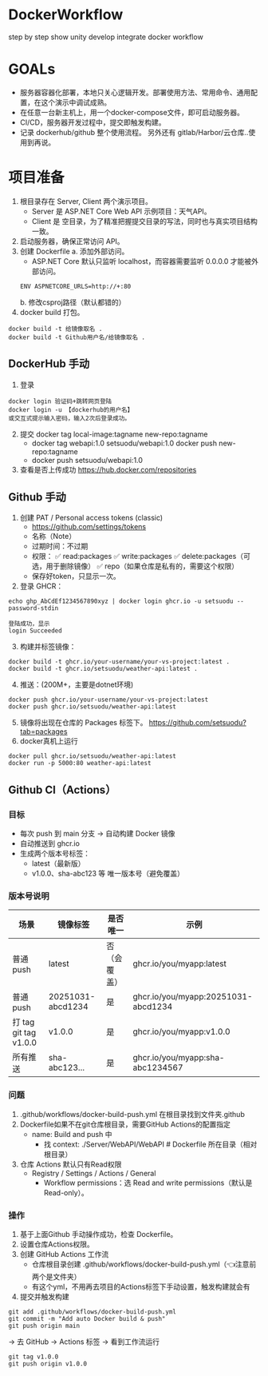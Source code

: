 # DockerWorkflow
step by step show unity develop integrate docker workflow

# GOALs

- 服务器容器化部署，本地只关心逻辑开发。部署使用方法、常用命令、通用配置，在这个演示中调试成熟。
- 在任意一台新主机上，用一个docker-compose文件，即可启动服务器。
- CI/CD，服务器开发过程中，提交即触发构建。
- 记录 dockerhub/github 整个使用流程。 另外还有 gitlab/Harbor/云仓库..使用到再说。

# 项目准备

1. 根目录存在 Server, Client 两个演示项目。
	- Server 是 ASP.NET Core Web API 示例项目：天气API。
	- Client 是 空目录，为了精准把握提交目录的写法，同时也与真实项目结构一致。
2. 启动服务器，确保正常访问 API。
3. 创建 Dockerfile
	a. 添加外部访问。
	- ASP.NET Core 默认只监听 localhost，而容器需要监听 0.0.0.0 才能被外部访问。
	```
	ENV ASPNETCORE_URLS=http://+:80
	```
	b. 修改csproj路径（默认都错的）
4. docker build 打包。
```
docker build -t 给镜像取名 .
docker build -t Github用户名/给镜像取名 .
```

## DockerHub 手动

1. 登录
```
docker login 验证码+跳转网页登陆
docker login -u 【dockerhub的用户名】
或交互式提示输入密码，输入2次后登录成功。
```
2. 提交
docker tag local-image:tagname new-repo:tagname
	- docker tag webapi:1.0 setsuodu/webapi:1.0
docker push new-repo:tagname
	- docker push setsuodu/webapi:1.0
3. 查看是否上传成功
https://hub.docker.com/repositories

## Github 手动

1. 创建 PAT / Personal access tokens (classic)
	- https://github.com/settings/tokens
	- 名称（Note）
	- 过期时间：不过期
	- 权限：
	✅ read:packages
	✅ write:packages
	✅ delete:packages（可选，用于删除镜像）
	✅ repo（如果仓库是私有的，需要这个权限）
	- 保存好token，只显示一次。
2. 登录 GHCR：
```
echo ghp_AbCdEf1234567890xyz | docker login ghcr.io -u setsuodu --password-stdin

登陆成功，显示
login Succeeded
```
3. 构建并标签镜像：
```
docker build -t ghcr.io/your-username/your-vs-project:latest .
docker build -t ghcr.io/setsuodu/weather-api:latest .
```
4. 推送：(200M+，主要是dotnet环境)
```
docker push ghcr.io/your-username/your-vs-project:latest
docker push ghcr.io/setsuodu/weather-api:latest
```
5. 镜像将出现在仓库的 Packages 标签下。
https://github.com/setsuodu?tab=packages
6. docker真机上运行
```
docker pull ghcr.io/setsuodu/weather-api:latest
docker run -p 5000:80 weather-api:latest
```

## Github CI（Actions）

### 目标

- 每次 push 到 main 分支 → 自动构建 Docker 镜像
- 自动推送到 ghcr.io
- 生成两个版本号标签：
	- latest（最新版）
	- v1.0.0、sha-abc123 等 唯一版本号（避免覆盖）

### 版本号说明

| 场景 | 镜像标签 | 是否唯一 | 示例 |
|-----|---------|---------|-----|
| 普通 push | latest | 否（会覆盖） | ghcr.io/you/myapp:latest |
| 普通 push | 20251031-abcd1234 | 是 | ghcr.io/you/myapp:20251031-abcd1234 |
| 打 tag git tag v1.0.0 | v1.0.0 | 是 | ghcr.io/you/myapp:v1.0.0 |
| 所有推送 | sha-abc123... | 是 | ghcr.io/you/myapp:sha-abc1234567 |

### 问题
1. .github/workflows/docker-build-push.yml 在根目录找到文件夹.github 
2. Dockerfile如果不在git仓库根目录，需要GitHub Actions的配置指定 
	- name: Build and push 中
		- 找 context: ./Server/WebAPI/WebAPI     # Dockerfile 所在目录（相对根目录）
3. 仓库 Actions 默认只有Read权限
	- Registry / Settings / Actions / General
		- Workflow permissions：选 Read and write permissions（默认是 Read-only）。

### 操作

1. 基于上面Github 手动操作成功，检查 Dockerfile。
2. 设置仓库Actions权限。
3. 创建 GitHub Actions 工作流
	- 仓库根目录创建 .github/workflows/docker-build-push.yml（👈注意前两个是文件夹）
	- 有这个yml，不用再去项目的Actions标签下手动设置，触发构建就会有
4. 提交并触发构建
```
git add .github/workflows/docker-build-push.yml
git commit -m "Add auto Docker build & push"
git push origin main
```
→ 去 GitHub → Actions 标签 → 看到工作流运行
```
git tag v1.0.0
git push origin v1.0.0
```
